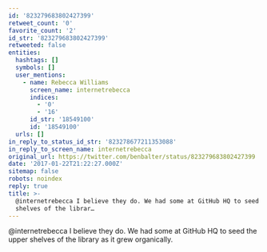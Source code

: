 ```yaml
---
id: '823279683802427399'
retweet_count: '0'
favorite_count: '2'
id_str: '823279683802427399'
retweeted: false
entities:
  hashtags: []
  symbols: []
  user_mentions:
    - name: Rebecca Williams
      screen_name: internetrebecca
      indices:
        - '0'
        - '16'
      id_str: '18549100'
      id: '18549100'
  urls: []
in_reply_to_status_id_str: '823278677211353088'
in_reply_to_screen_name: internetrebecca
original_url: https://twitter.com/benbalter/status/823279683802427399
date: '2017-01-22T21:22:27.000Z'
sitemap: false
robots: noindex
reply: true
title: >-
  @internetrebecca I believe they do. We had some at GitHub HQ to seed the upper
  shelves of the librar…
---
```


@internetrebecca I believe they do. We had some at GitHub HQ to seed the upper shelves of the library as it grew organically.
